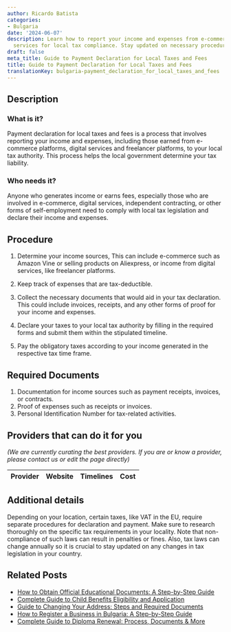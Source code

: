 ```yaml
---
author: Ricardo Batista
categories:
- Bulgaria
date: '2024-06-07'
description: Learn how to report your income and expenses from e-commerce and digital
  services for local tax compliance. Stay updated on necessary procedures and documents.
draft: false
meta_title: Guide to Payment Declaration for Local Taxes and Fees
title: Guide to Payment Declaration for Local Taxes and Fees
translationKey: bulgaria-payment_declaration_for_local_taxes_and_fees
---
```


## Description
### What is it?
Payment declaration for local taxes and fees is a process that involves reporting your income and expenses, including those earned from e-commerce platforms, digital services and freelancer platforms, to your local tax authority. This process helps the local government determine your tax liability.

### Who needs it?
Anyone who generates income or earns fees, especially those who are involved in e-commerce, digital services, independent contracting, or other forms of self-employment need to comply with local tax legislation and declare their income and expenses.

## Procedure
1. Determine your income sources, This can include e-commerce such as Amazon Vine or selling products on Aliexpress, or income from digital services, like freelancer platforms. 

2. Keep track of expenses that are tax-deductible. 

3. Collect the necessary documents that would aid in your tax declaration. This could include invoices, receipts, and any other forms of proof for your income and expenses. 

4. Declare your taxes to your local tax authority by filling in the required forms and submit them within the stipulated timeline.

5. Pay the obligatory taxes according to your income generated in the respective tax time frame.

## Required Documents
1. Documentation for income sources such as payment receipts, invoices, or contracts.
2. Proof of expenses such as receipts or invoices.
3. Personal Identification Number for tax-related activities.

## Providers that can do it for you

_(We are currently curating the best providers. If you are or know a provider, please contact us or edit the page directly)_

| Provider        |     Website     |     Timelines    |       Cost      |
| --------------- | --------------- |  :-------------: | :-------------: |

## Additional details
Depending on your location, certain taxes, like VAT in the EU, require separate procedures for declaration and payment. Make sure to research thoroughly on the specific tax requirements in your locality. Note that non-compliance of such laws can result in penalties or fines. Also, tax laws can change annually so it is crucial to stay updated on any changes in tax legislation in your country.


## Related Posts

- [How to Obtain Official Educational Documents: A Step-by-Step Guide](https://tramitit.com/guides/bulgaria/issuance_of_an_educational_document/)
- [Complete Guide to Child Benefits Eligibility and Application](https://tramitit.com/guides/bulgaria/application_for_child_benefits/)
- [Guide to Changing Your Address: Steps and Required Documents](https://tramitit.com/guides/bulgaria/change_of_current_address/)
- [How to Register a Business in Bulgaria: A Step-by-Step Guide](https://tramitit.com/guides/bulgaria/business_registration/)
- [Complete Guide to Diploma Renewal: Process, Documents & More](https://tramitit.com/guides/bulgaria/diploma_renewal/)